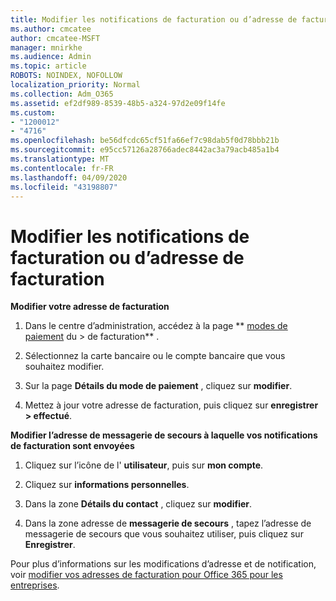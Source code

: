 ```yaml
---
title: Modifier les notifications de facturation ou d’adresse de facturation
ms.author: cmcatee
author: cmcatee-MSFT
manager: mnirkhe
ms.audience: Admin
ms.topic: article
ROBOTS: NOINDEX, NOFOLLOW
localization_priority: Normal
ms.collection: Adm_O365
ms.assetid: ef2df989-8539-48b5-a324-97d2e09f14fe
ms.custom:
- "1200012"
- "4716"
ms.openlocfilehash: be56dfcdc65cf51fa66ef7c98dab5f0d78bbb21b
ms.sourcegitcommit: e95cc57126a28766adec8442ac3a79acb485a1b4
ms.translationtype: MT
ms.contentlocale: fr-FR
ms.lasthandoff: 04/09/2020
ms.locfileid: "43198807"
---
```

# <a name="change-billing-address-or-billing-email-notifications"></a>Modifier les notifications de facturation ou d’adresse de facturation

**Modifier votre adresse de facturation**

1. Dans le centre d’administration, accédez à la page ** [modes de paiement](https://go.microsoft.com/fwlink/p/?linkid=2018806) du > de facturation** .

2. Sélectionnez la carte bancaire ou le compte bancaire que vous souhaitez modifier.

3. Sur la page **Détails du mode de paiement** , cliquez sur **modifier**.

4. Mettez à jour votre adresse de facturation, puis cliquez sur **enregistrer > effectué**.

**Modifier l’adresse de messagerie de secours à laquelle vos notifications de facturation sont envoyées** 

1. Cliquez sur l’icône de l' **utilisateur**, puis sur **mon compte**.

2. Cliquez sur **informations personnelles**.

3. Dans la zone **Détails du contact** , cliquez sur **modifier**.

4. Dans la zone adresse de **messagerie de secours** , tapez l’adresse de messagerie de secours que vous souhaitez utiliser, puis cliquez sur **Enregistrer**.

Pour plus d’informations sur les modifications d’adresse et de notification, voir [modifier vos adresses de facturation pour Office 365 pour les entreprises](https://docs.microsoft.com/microsoft-365/commerce/billing-and-payments/change-your-billing-addresses?view=o365-worldwide).
